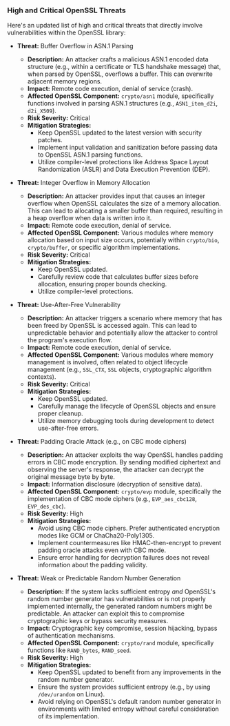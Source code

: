 ### High and Critical OpenSSL Threats

Here's an updated list of high and critical threats that directly involve vulnerabilities within the OpenSSL library:

*   **Threat:** Buffer Overflow in ASN.1 Parsing
    *   **Description:** An attacker crafts a malicious ASN.1 encoded data structure (e.g., within a certificate or TLS handshake message) that, when parsed by OpenSSL, overflows a buffer. This can overwrite adjacent memory regions.
    *   **Impact:**  Remote code execution, denial of service (crash).
    *   **Affected OpenSSL Component:** `crypto/asn1` module, specifically functions involved in parsing ASN.1 structures (e.g., `ASN1_item_d2i`, `d2i_X509`).
    *   **Risk Severity:** Critical
    *   **Mitigation Strategies:**
        *   Keep OpenSSL updated to the latest version with security patches.
        *   Implement input validation and sanitization before passing data to OpenSSL ASN.1 parsing functions.
        *   Utilize compiler-level protections like Address Space Layout Randomization (ASLR) and Data Execution Prevention (DEP).

*   **Threat:** Integer Overflow in Memory Allocation
    *   **Description:** An attacker provides input that causes an integer overflow when OpenSSL calculates the size of a memory allocation. This can lead to allocating a smaller buffer than required, resulting in a heap overflow when data is written into it.
    *   **Impact:** Remote code execution, denial of service.
    *   **Affected OpenSSL Component:**  Various modules where memory allocation based on input size occurs, potentially within `crypto/bio`, `crypto/buffer`, or specific algorithm implementations.
    *   **Risk Severity:** Critical
    *   **Mitigation Strategies:**
        *   Keep OpenSSL updated.
        *   Carefully review code that calculates buffer sizes before allocation, ensuring proper bounds checking.
        *   Utilize compiler-level protections.

*   **Threat:** Use-After-Free Vulnerability
    *   **Description:** An attacker triggers a scenario where memory that has been freed by OpenSSL is accessed again. This can lead to unpredictable behavior and potentially allow the attacker to control the program's execution flow.
    *   **Impact:** Remote code execution, denial of service.
    *   **Affected OpenSSL Component:**  Various modules where memory management is involved, often related to object lifecycle management (e.g., `SSL_CTX`, `SSL` objects, cryptographic algorithm contexts).
    *   **Risk Severity:** Critical
    *   **Mitigation Strategies:**
        *   Keep OpenSSL updated.
        *   Carefully manage the lifecycle of OpenSSL objects and ensure proper cleanup.
        *   Utilize memory debugging tools during development to detect use-after-free errors.

*   **Threat:** Padding Oracle Attack (e.g., on CBC mode ciphers)
    *   **Description:** An attacker exploits the way OpenSSL handles padding errors in CBC mode encryption. By sending modified ciphertext and observing the server's response, the attacker can decrypt the original message byte by byte.
    *   **Impact:** Information disclosure (decryption of sensitive data).
    *   **Affected OpenSSL Component:** `crypto/evp` module, specifically the implementation of CBC mode ciphers (e.g., `EVP_aes_cbc128`, `EVP_des_cbc`).
    *   **Risk Severity:** High
    *   **Mitigation Strategies:**
        *   Avoid using CBC mode ciphers. Prefer authenticated encryption modes like GCM or ChaCha20-Poly1305.
        *   Implement countermeasures like HMAC-then-encrypt to prevent padding oracle attacks even with CBC mode.
        *   Ensure error handling for decryption failures does not reveal information about the padding validity.

*   **Threat:** Weak or Predictable Random Number Generation
    *   **Description:** If the system lacks sufficient entropy *and* OpenSSL's random number generator has vulnerabilities or is not properly implemented internally, the generated random numbers might be predictable. An attacker can exploit this to compromise cryptographic keys or bypass security measures.
    *   **Impact:** Cryptographic key compromise, session hijacking, bypass of authentication mechanisms.
    *   **Affected OpenSSL Component:** `crypto/rand` module, specifically functions like `RAND_bytes`, `RAND_seed`.
    *   **Risk Severity:** High
    *   **Mitigation Strategies:**
        *   Keep OpenSSL updated to benefit from any improvements in the random number generator.
        *   Ensure the system provides sufficient entropy (e.g., by using `/dev/urandom` on Linux).
        *   Avoid relying on OpenSSL's default random number generator in environments with limited entropy without careful consideration of its implementation.
